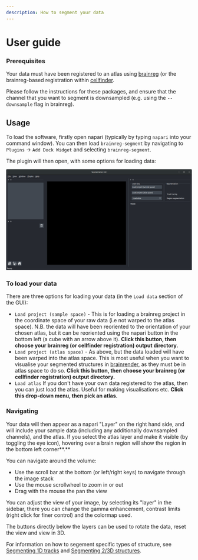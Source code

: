 ```yaml
---
description: How to segment your data
---
```


# User guide

### Prerequisites

Your data must have been registered to an atlas using [brainreg](../../brainreg/introduction.md) \(or the brainreg-based registration within [cellfinder](../../cellfinder/cellfinder-introduction.md).

Please follow the instructions for these packages, and ensure that the channel that you want to segment is downsampled \(e.g. using the `--downsample` flag in brainreg\).

## Usage

To load the software, firstly open napari \(typically by typing `napari` into your command window\). You can then load `brainreg-segment` by navigating to `Plugins` -&gt; `Add Dock Widget` and selecting `brainreg-segment`.

The plugin will then open, with some options for loading data:

![brainreg interface](../../.gitbook/assets/brainreg_segment.png)

### **To load your data**

There are three options for loading your data \(in the `Load data` section of the GUI\):

* `Load project (sample space)` - This is for loading a brainreg project in the coordinate space of your raw data \(i.e not warped to the atlas space\). N.B. the data will have been reoriented to the orientation of your chosen atlas, but it can be reoriented using the napari button in the bottom left \(a cube with an arrow above it\). **Click this button, then choose your brainreg \(or cellfinder registration\) output directory.**
* `Load project (atlas space)` - As above, but the data loaded will have been warped into the atlas space. This is most useful when you want to visualise your segmented structures in [brainrender](https://github.com/BrancoLab/brainrender), as they must be in atlas space to do so. **Click this button, then choose your brainreg \(or cellfinder registration\) output directory.**
* `Load atlas` If you don't have your own data registered to the atlas, then you can just load the atlas. Useful for making visualisations etc. **Click this drop-down menu, then pick an atlas.**

### **Navigating**

Your data will then appear as a napari "Layer" on the right hand side, and will include your sample data \(including any additionally downsampled channels\), and the atlas. If you select the atlas layer and make it visible \(by toggling the eye icon\), hovering over a brain region will show the region in the bottom left corner**.**

You can navigate around the volume:

* Use the scroll bar at the bottom \(or left/right keys\) to navigate through the image stack
* Use the mouse scrollwheel to zoom in or out
* Drag with the mouse the pan the view

You can adjust the view of your image, by selecting its "layer" in the sidebar, there you can change the gamma enhancement, contrast limits \(right click for finer control\) and the colormap used.

The buttons directly below the layers can be used to rotate the data, reset the view and view in 3D.

For information on how to segement specific types of structure, see [Segmenting 1D tracks](segmenting-1d-tracks.md) and [Segmenting 2/3D structures](segmenting-3d-structures.md).

### 

